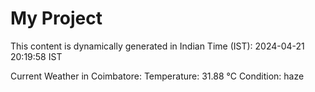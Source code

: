 # My Project

This content is dynamically generated in Indian Time (IST): 2024-04-21 20:19:58 IST


Current Weather in Coimbatore:
Temperature: 31.88 °C
Condition: haze
